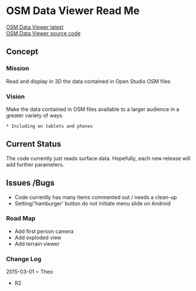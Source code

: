 OSM Data Viewer Read Me
===

[OSM Data Viewer latest]( http://va3c.github.io/projects/osm-data-viewer/latest/ )  
<a href=https://github.com/va3c/projects/tree/gh-pages/osm-data-viewer >OSM Data Viewer source code</a>

## Concept

### Mission
Read and display in 3D the data contained in Open Studio OSM files

### Vision
Make the data contained in OSM files available to a larger audience in a greater variety of ways

	* Including on tablets and phones

## Current Status

The code currently just reads surface data. Hopefully, each new release will add further parameters.


## Issues /Bugs

* Code currently has many items commented out / needs a clean-up
* Setting/'hamburger' button do not initiate menu slide on Android 

### Road Map

* Add first person camera
* Add exploded view 
* Add terrain viewer

### Change Log

2015-03-01 ~ Theo

* R2
